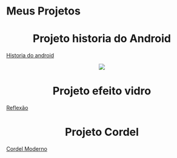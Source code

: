 # Meus Projetos

<h1 align="center"> Projeto historia do Android </h1>

<a href="https://chaosann.github.io/html-css/d10/android.html">Historia do android </a>

<p align="center"><img src="http://img.shields.io/static/v1?label=STATUS&message=EM%20DESENVOLVIMENTO&color=GREEN&style=for-the-badge"/></p>


<h1 align="center"> Projeto efeito vidro </h1>

<a href="https://chaosann.github.io/html-css/Exbbb/100-exercicios-html-css-main/Exercicio -01/ex1/index.html"> Reflexão </a>


<h1 align="center"> Projeto Cordel</h1>

<a href="https://chaosann.github.io/html-css/Exercicios/EX12/index.html" target="blank">Cordel Moderno</a>

